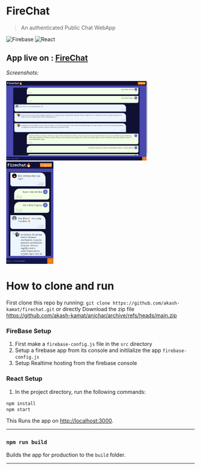 # FireChat


> An authenticated Public Chat WebApp

 

![Firebase](https://img.shields.io/badge/firebase-%23039BE5.svg?style=for-the-badge&logo=firebase)
![React](https://img.shields.io/badge/react-%2320232a.svg?style=for-the-badge&logo=react&logoColor=%2361DAFB)

## App live on : [FireChat](https://akash-kamat.github.io/anichar/)

*Screenshots:*

<img src="https://raw.githubusercontent.com/akash-kamat/firechat/master/pic2.png" width=75%>

<img src="https://raw.githubusercontent.com/akash-kamat/firechat/master/pic1.png" width=25%>


# How to clone and run

First clone this repo by running: `git clone https://github.com/akash-kamat/firechat.git`
or directly Download the zip file https://github.com/akash-kamat/anichar/archive/refs/heads/main.zip

### FireBase Setup

1. First make a `firebase-config.js` file in the ```src``` directory
2. Setup a firebase app from its console and initilalize the app ```firebase-config.js```
3. Setup Realtime hosting from the firebase console

### React Setup

1. In the project directory, run the following commands:

```
npm install
npm start
```

This Runs the app on [http://localhost:3000](http://localhost:3000).


-------------------------------------------------------------------------


### `npm run build`

Builds the app for production to the `build` folder.

-----------------------------------------------------------------------------
